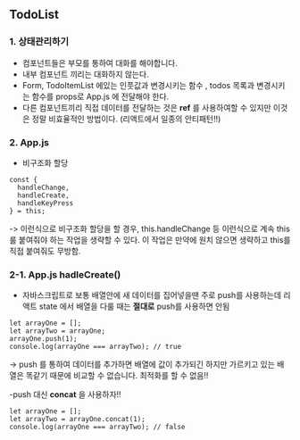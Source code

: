 ## TodoList

### 1. 상태관리하기

- 컴포넌트들은 부모를 통하여 대화를 해야합니다.
- 내부 컴포넌트 끼리는 대화하지 않는다.
- Form, TodoItemList 에있는 인풋값과 변경시키는 함수 , todos 목록과 변경시키는 함수를 props로 App.js 에 전달해야 한다.
- 다른 컴포넌트끼리 직접 데이터를 전달하는 것은 **ref** 를 사용하여할 수 있지만 이것은 정말 비효율적인 방법이다. (리액트에서 일종의 안티패턴!!)

### 2. App.js

- 비구조화 할당
```
const {
  handleChange,
  handleCreate,
  handleKeyPress
} = this;
```
-> 이런식으로 비구조화 할당을 할 경우, this.handleChange 등 이런식으로 계속 this 룰 붙여줘야 하는 작업을 생략할 수 있다.
   이 작업은 만약에 원치 않으면 생략하고 this를 직접 붙여줘도 무방함.

### 2-1. App.js hadleCreate()

- 자바스크립트로 보통 배열안에 새 데이터를 집어넣을땐 주로 push를 사용하는데 리액트 state 에서 배열을 다룰 때는 **절대로** push를 사용하면 안됨 
```
let arrayOne = [];
let arrayTwo = arrayOne;
arrayOne.push(1);
console.log(arrayOne === arrayTwo); // true
```
-> push 를 통하여 데이터를 추가하면 배열에 값이 추가되긴 하지만 가르키고 있는 배열은 똑같기 때문에 비교할 수 없습니다. 최적화를 할 수 없음!!

-push 대신 **concat** 을 사용하자!!
```
let arrayOne = [];
let arrayTwo = arrayOne.concat(1);
console.log(arrayOne === arrayTwo); // false
```
